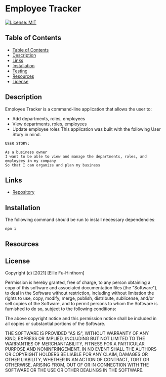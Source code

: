 # Employee Tracker
[![License: MIT](https://img.shields.io/badge/License-MIT-yellow.svg)](https://opensource.org/licenses/MIT)

## Table of Contents
  - [Table of Contents](#table-of-contents)
  - [Description](#description)
  - [Links](#links)
  - [Installation](#installation)
  - [Testing](#testing)
  - [Resources](#resources)
  - [License](#license)

## Description

Employee Tracker is a command-line application that allows the user to: 
  * Add departments, roles, employees
  * View departments, roles, employees
  * Update employee roles
This application was built with the following User Story in mind. 

```
USER STORY:

As a business owner
I want to be able to view and manage the departments, roles, and employees in my company
So that I can organize and plan my business

```

## Links
- [Repository](https://github.com/elliefh/employee_tracker)

## Installation
The following command should be run to install necessary dependencies: 
```bash
npm i
```

## Resources 

## License

Copyright (c) [2021] [Ellie Fu-Hinthorn]

Permission is hereby granted, free of charge, to any person obtaining a copy
of this software and associated documentation files (the "Software"), to deal
in the Software without restriction, including without limitation the rights
to use, copy, modify, merge, publish, distribute, sublicense, and/or sell
copies of the Software, and to permit persons to whom the Software is
furnished to do so, subject to the following conditions:

The above copyright notice and this permission notice shall be included in all
copies or substantial portions of the Software.

THE SOFTWARE IS PROVIDED "AS IS", WITHOUT WARRANTY OF ANY KIND, EXPRESS OR
IMPLIED, INCLUDING BUT NOT LIMITED TO THE WARRANTIES OF MERCHANTABILITY,
FITNESS FOR A PARTICULAR PURPOSE AND NONINFRINGEMENT. IN NO EVENT SHALL THE
AUTHORS OR COPYRIGHT HOLDERS BE LIABLE FOR ANY CLAIM, DAMAGES OR OTHER
LIABILITY, WHETHER IN AN ACTION OF CONTRACT, TORT OR OTHERWISE, ARISING FROM,
OUT OF OR IN CONNECTION WITH THE SOFTWARE OR THE USE OR OTHER DEALINGS IN THE
SOFTWARE.

<!-- # Unit 12 MySQL Homework: Employee Tracker




* **role**:

  * **id** - INT PRIMARY KEY
  * **title** -  VARCHAR(30) to hold role title
  * **salary** -  DECIMAL to hold role salary
  * **department_id** -  INT to hold reference to department role belongs to

* **employee**:

  * **id** - INT PRIMARY KEY
  * **first_name** - VARCHAR(30) to hold employee first name
  * **last_name** - VARCHAR(30) to hold employee last name
  * **role_id** - INT to hold reference to role employee has
  * **manager_id** - INT to hold reference to another employee that manages the employee being Created. This field may be null if the employee has no manager
  
* Use [console.table](https://www.npmjs.com/package/console.table) to print MySQL rows to the console. There is a built-in version of `console.table`, but the NPM package formats the data a little better for our purposes.

* You may wish to have a separate file containing functions for performing specific SQL queries you'll need to use. Could a constructor function or a class be helpful for organizing these?

* You will need to perform a variety of SQL JOINS to complete this assignment, and it's recommended you review the week's activities if you need a refresher on this.

### Hints

* Focus on getting the basic functionality completed before working on more advanced features.

* Check out [SQL Bolt](https://sqlbolt.com/) for some extra MySQL help.

